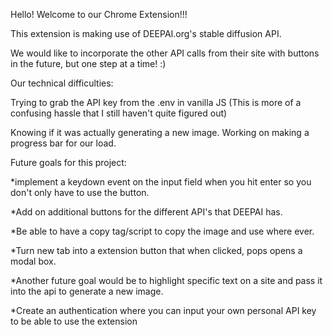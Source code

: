 Hello! Welcome to our Chrome Extension!!!

This extension is making use of DEEPAI.org's stable diffusion API.

We would like to incorporate the other API calls from their site with buttons in the future, but one step at a time! :)

Our technical difficulties: 

Trying to grab the API key from the .env in vanilla JS
(This is more of a confusing hassle that I still haven't quite figured out)

Knowing if it was actually generating a new image. 
Working on making a progress bar for our load.

Future goals for this project:

*implement a keydown event on the input field when you hit enter so you don't only have to use the button.

*Add on additional buttons for the different API's that DEEPAI has. 

*Be able to have a copy tag/script to copy the image and use where ever.

*Turn new tab into a extension button that when clicked, pops opens a modal box. 

*Another future goal would be to highlight specific text on a site and pass it into the api to generate a new image.

*Create an authentication where you can input your own personal API key to be able to use the extension

